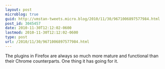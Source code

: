 ```yaml
---
layout: post
microblog: true
guid: http://vmstan-tweets.micro.blog/2010/11/30/9671006897577984.html
post_id: 3045457
date: 2010-11-30T12:12:02-0600
lastmod: 2010-11-30T12:12:02-0600
type: post
url: /2010/11/30/9671006897577984.html
---
```

The plugins in Firefox are always so much more mature and functional than their Chrome counterparts. One thing it has going for it.
